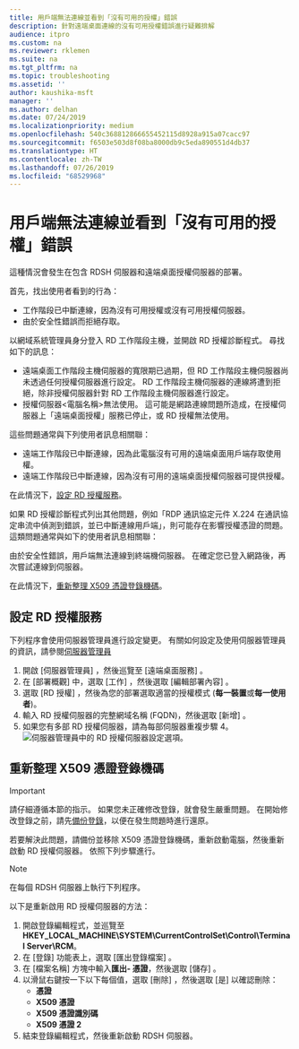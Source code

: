 ```yaml
---
title: 用戶端無法連線並看到「沒有可用的授權」錯誤
description: 針對遠端桌面連線的沒有可用授權錯誤進行疑難排解
audience: itpro
ms.custom: na
ms.reviewer: rklemen
ms.suite: na
ms.tgt_pltfrm: na
ms.topic: troubleshooting
ms.assetid: ''
author: kaushika-msft
manager: ''
ms.author: delhan
ms.date: 07/24/2019
ms.localizationpriority: medium
ms.openlocfilehash: 540c368812866655452115d8928a915a07cacc97
ms.sourcegitcommit: f6503e503d8f08ba8000db9c5eda890551d4db37
ms.translationtype: HT
ms.contentlocale: zh-TW
ms.lasthandoff: 07/26/2019
ms.locfileid: "68529968"
---
```

# <a name="clients-cant-connect-and-see-no-licenses-available-error"></a>用戶端無法連線並看到「沒有可用的授權」錯誤

這種情況會發生在包含 RDSH 伺服器和遠端桌面授權伺服器的部署。

首先，找出使用者看到的行為：

- 工作階段已中斷連線，因為沒有可用授權或沒有可用授權伺服器。
- 由於安全性錯誤而拒絕存取。

以網域系統管理員身分登入 RD 工作階段主機，並開啟 RD 授權診斷程式。 尋找如下的訊息：

  - 遠端桌面工作階段主機伺服器的寬限期已過期，但 RD 工作階段主機伺服器尚未透過任何授權伺服器進行設定。 RD 工作階段主機伺服器的連線將遭到拒絕，除非授權伺服器針對 RD 工作階段主機伺服器進行設定。
  - 授權伺服器\<電腦名稱\>無法使用。 這可能是網路連線問題所造成，在授權伺服器上「遠端桌面授權」服務已停止，或 RD 授權無法使用。

這些問題通常與下列使用者訊息相關聯：

  - 遠端工作階段已中斷連線，因為此電腦沒有可用的遠端桌面用戶端存取使用權。
  - 遠端工作階段已中斷連線，因為沒有可用的遠端桌面授權伺服器可提供授權。

在此情況下，[設定 RD 授權服務](#configure-the-rd-licensing-service)。

如果 RD 授權診斷程式列出其他問題，例如「RDP 通訊協定元件 X.224 在通訊協定串流中偵測到錯誤，並已中斷連線用戶端」，則可能存在影響授權憑證的問題。 這類問題通常與如下的使用者訊息相關聯：

由於安全性錯誤，用戶端無法連線到終端機伺服器。 在確定您已登入網路後，再次嘗試連線到伺服器。

在此情況下，[重新整理 X509 憑證登錄機碼](#refresh-the-x509-certificate-registry-keys)。

## <a name="configure-the-rd-licensing-service"></a>設定 RD 授權服務

下列程序會使用伺服器管理員進行設定變更。 有關如何設定及使用伺服器管理員的資訊，請參閱[伺服器管理員](../../../administration/server-manager/server-manager.md)

1. 開啟 [伺服器管理員]  ，然後巡覽至 [遠端桌面服務]  。
2. 在 [部署概觀]  中，選取 [工作]  ，然後選取 [編輯部署內容]  。
3. 選取 [RD 授權]  ，然後為您的部署選取適當的授權模式 (**每一裝置**或**每一使用者**)。
4. 輸入 RD 授權伺服器的完整網域名稱 (FQDN)，然後選取 [新增]  。
5. 如果您有多部 RD 授權伺服器，請為每部伺服器重複步驟 4。 
    ![伺服器管理員中的 RD 授權伺服器設定選項。](../media/troubleshoot-remote-desktop-connections/RDLicensing_Configure.png)

## <a name="refresh-the-x509-certificate-registry-keys"></a>重新整理 X509 憑證登錄機碼

> [!IMPORTANT]  
> 請仔細遵循本節的指示。 如果您未正確修改登錄，就會發生嚴重問題。 在開始修改登錄之前，請先[備份登錄](https://support.microsoft.com/help/322756)，以便在發生問題時進行還原。

若要解決此問題，請備份並移除 X509 憑證登錄機碼，重新啟動電腦，然後重新啟動 RD 授權伺服器。 依照下列步驟進行。

> [!NOTE]
> 在每個 RDSH 伺服器上執行下列程序。

以下是重新啟用 RD 授權伺服器的方法：

1. 開啟登錄編輯程式，並巡覽至 **HKEY\_LOCAL\_MACHINE\\SYSTEM\\CurrentControlSet\\Control\\Terminal Server\\RCM**。
2. 在 [登錄] 功能表上，選取 [匯出登錄檔案]  。
3. 在 [檔案名稱]  方塊中輸入**匯出- 憑證**，然後選取 [儲存]  。
4. 以滑鼠右鍵按一下以下每個值，選取 [刪除]  ，然後選取 [是]  以確認刪除：  
      - **憑證**
      - **X509 憑證**
      - **X509 憑證識別碼**
      - **X509 憑證 2**
5. 結束登錄編輯程式，然後重新啟動 RDSH 伺服器。